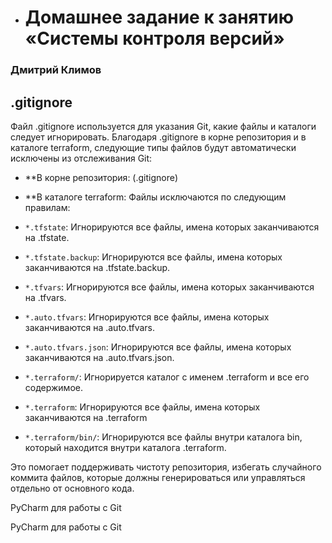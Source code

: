
- # Домашнее задание к занятию «Системы контроля версий»
### Дмитрий Климов

## .gitignore

Файл .gitignore используется для указания Git, какие файлы и каталоги следует игнорировать. Благодаря .gitignore в корне репозитория и в каталоге terraform, следующие типы файлов будут автоматически исключены из отслеживания Git:

*   **В корне репозитория: (.gitignore)
*   **В каталоге terraform: Файлы исключаются по следующим правилам:

*  `*.tfstate`: Игнорируются все файлы, имена которых заканчиваются на .tfstate.
*  `*.tfstate.backup`: Игнорируются все файлы, имена которых заканчиваются на .tfstate.backup.
*  `*.tfvars`: Игнорируются все файлы, имена которых заканчиваются на .tfvars.
*  `*.auto.tfvars`: Игнорируются все файлы, имена которых заканчиваются на .auto.tfvars.
*  `*.auto.tfvars.json`: Игнорируются все файлы, имена которых заканчиваются на .auto.tfvars.json.
*  `*.terraform/`: Игнорируется каталог с именем .terraform и все его содержимое.
*  `*.terraform`: Игнорируются все файлы, имена которых заканчиваются на .terraform
*  `*.terraform/bin/`: Игнорируются все файлы внутри каталога bin, который находится внутри каталога .terraform.

Это помогает поддерживать чистоту репозитория, избегать случайного коммита файлов, которые должны генерироваться или управляться отдельно от основного кода.

PyCharm для работы с Git

PyCharm для работы с Git